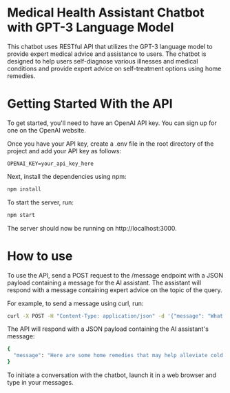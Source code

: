 # Medical Health Assistant Chatbot with GPT-3 Language Model
This chatbot uses RESTful API that utilizes the GPT-3 language model to provide expert medical advice and assistance to users. The chatbot is designed to help users self-diagnose various illnesses and medical conditions and provide expert advice on self-treatment options using home remedies.

# Getting Started With the API
To get started, you'll need to have an OpenAI API key. You can sign up for one on the OpenAI website.

Once you have your API key, create a .env file in the root directory of the project and add your API key as follows: 

``` 
OPENAI_KEY=your_api_key_here 
```

Next, install the dependencies using npm:

```bash
npm install
```

To start the server, run:

```bash
npm start
```

The server should now be running on http://localhost:3000.

# How to use 
To use the API, send a POST request to the /message endpoint with a JSON payload containing a message for the AI assistant. The assistant will respond with a message containing expert advice on the topic of the query.

For example, to send a message using curl, run:

```bash
curl -X POST -H "Content-Type: application/json" -d '{"message": "What are some home remedies for a cold?"}' http://localhost:3000/message
```

The API will respond with a JSON payload containing the AI assistant's message:

```bash
{
  "message": "Here are some home remedies that may help alleviate cold symptoms:\n- Drink plenty of fluids\n- Get plenty of rest\n- Use a humidifier\n- Take over-the-counter medications like acetaminophen or ibuprofen for pain and fever"
}
```

To initiate a conversation with the chatbot, launch it in a web browser and type in your messages.
